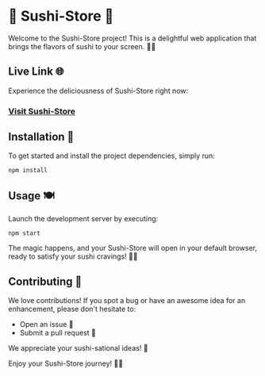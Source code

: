 <h1>🍣 Sushi-Store 🍱</h1>
    <p>Welcome to the Sushi-Store project! This is a delightful web application that brings the flavors of sushi to your screen. 🍣🍱</p>

 <h2>Live Link 🌐</h2>
    <p>Experience the deliciousness of Sushi-Store right now:</p>
    <h3><a href="https://stardust-sushi-store.netlify.app" target="_blank">Visit Sushi-Store</a></h3>

  <h2>Installation 🚀</h2>
    <p>To get started and install the project dependencies, simply run:</p>
    <pre><code>npm install</code></pre>

  <h2>Usage 🍽️</h2>
    <p>Launch the development server by executing:</p>
    <pre><code>npm start</code></pre>
    <p>The magic happens, and your Sushi-Store will open in your default browser, ready to satisfy your sushi cravings! 🍣🍚</p>

  <h2>Contributing 🙌</h2>
    <p>We love contributions! If you spot a bug or have an awesome idea for an enhancement, please don't hesitate to:</p>
    <ul>
        <li>Open an issue 🐞</li>
        <li>Submit a pull request 🚀</li>
    </ul>
    <p>We appreciate your sushi-sational ideas! 🎉</p>


  <p>Enjoy your Sushi-Store journey! 🥢🎉</p>
